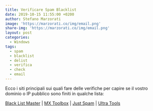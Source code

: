 ```yaml
---
title: Verificare Spam Blacklist
date: 2019-10-15 11:55:00 +0200
author: Stefano Marzorati
image: 'https://marzorati.co/img/email.png'
share-img: 'https://marzorati.co/img/email.png'
layout: post
categories:
  - Windows
tags:
  - spam
  - blacklist
  - delist
  - verifica
  - check
  - email
---
```

Ecco i siti principali sui quali fare delle verifiche per capire se il vostro dominio o IP pubblico sono finiti in qualche lista:   

<a href="https://www.blacklistmaster.com/" target="_blank">Black List Master</a> | <a href="https://mxtoolbox.com/blacklists.aspx" target="_blank">MX Toolbox</a> | <a href="http://www.justspam.org/check-an-ip" target="_blank">Just Spam</a> | <a href="https://www.ultratools.com/tools/spamDBLookup" target="_blank">Ultra Tools</a>   

